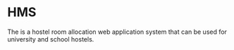 # HMS
The is a hostel room allocation web application system that can be used for university and school hostels.
